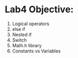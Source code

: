 # Lab4 Objective:
1. Logical operators
2. else if 
3. Nested if 
4. Switch
5. Math.h library
6. Constants vs Variables